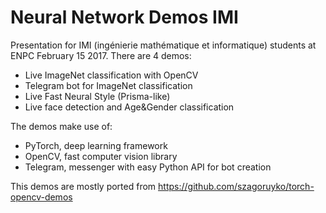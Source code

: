 Neural Network Demos IMI
===========

Presentation for IMI (ingénierie mathématique et informatique) students
at ENPC February 15 2017. There are 4 demos:
 * Live ImageNet classification with OpenCV
 * Telegram bot for ImageNet classification
 * Live Fast Neural Style (Prisma-like)
 * Live face detection and Age&Gender classification

The demos make use of:
 * PyTorch, deep learning framework
 * OpenCV, fast computer vision library
 * Telegram, messenger with easy Python API for bot creation

This demos are mostly ported from <https://github.com/szagoruyko/torch-opencv-demos>
